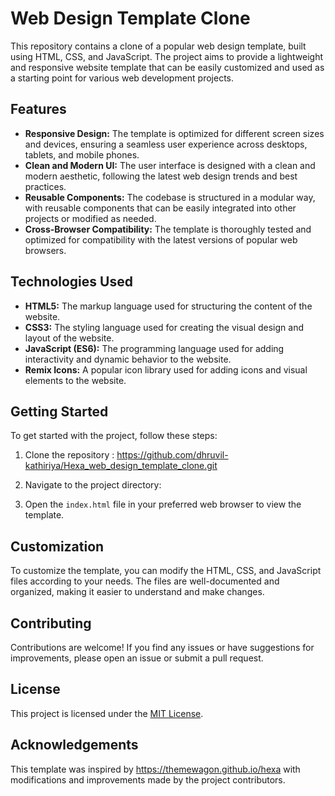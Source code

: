 # Web Design Template Clone

This repository contains a clone of a popular web design template, built using HTML, CSS, and JavaScript. The project aims to provide a lightweight and responsive website template that can be easily customized and used as a starting point for various web development projects.

## Features

- **Responsive Design:** The template is optimized for different screen sizes and devices, ensuring a seamless user experience across desktops, tablets, and mobile phones.
- **Clean and Modern UI:** The user interface is designed with a clean and modern aesthetic, following the latest web design trends and best practices.
- **Reusable Components:** The codebase is structured in a modular way, with reusable components that can be easily integrated into other projects or modified as needed.
- **Cross-Browser Compatibility:** The template is thoroughly tested and optimized for compatibility with the latest versions of popular web browsers.

## Technologies Used

- **HTML5:** The markup language used for structuring the content of the website.
- **CSS3:** The styling language used for creating the visual design and layout of the website.
- **JavaScript (ES6):** The programming language used for adding interactivity and dynamic behavior to the website.
- **Remix Icons:** A popular icon library used for adding icons and visual elements to the website.

## Getting Started

To get started with the project, follow these steps:

1. Clone the repository : https://github.com/dhruvil-kathiriya/Hexa_web_design_template_clone.git
2. Navigate to the project directory:

3. Open the `index.html` file in your preferred web browser to view the template.

## Customization

To customize the template, you can modify the HTML, CSS, and JavaScript files according to your needs. The files are well-documented and organized, making it easier to understand and make changes.

## Contributing

Contributions are welcome! If you find any issues or have suggestions for improvements, please open an issue or submit a pull request.

## License

This project is licensed under the [MIT License](LICENSE).

## Acknowledgements

This template was inspired by https://themewagon.github.io/hexa  with modifications and improvements made by the project contributors.